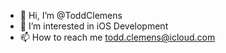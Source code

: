 - 👋 Hi, I’m @ToddClemens
- 👀 I’m interested in iOS Development
- 📫 How to reach me todd.clemens@icloud.com

